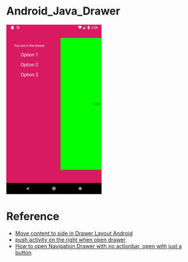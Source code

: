 # Android_Java_Drawer

<img src="https://github.com/JasonWangIdv/Android_Java_Drawer/blob/master/screenshot/Screenshot_1538620749.png" width="50%" height="50%">

# Reference
* [Move content to side in Drawer Layout Android](http://thetechnocafe.com/slide-content-to-side-in-drawer-layout-android/)
* [push activity on the right when open drawer](https://stackoverflow.com/questions/19577630/push-activity-on-the-right-when-open-drawer)
* [How to open Navigation Drawer with no actionbar, open with just a button](https://stackoverflow.com/questions/17821532/how-to-open-navigation-drawer-with-no-actionbar-open-with-just-a-button)
